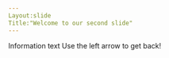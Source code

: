 ```yaml
---
Layout:slide
Title:"Welcome to our second slide"
---
```

Information text
Use the left arrow to get back!
